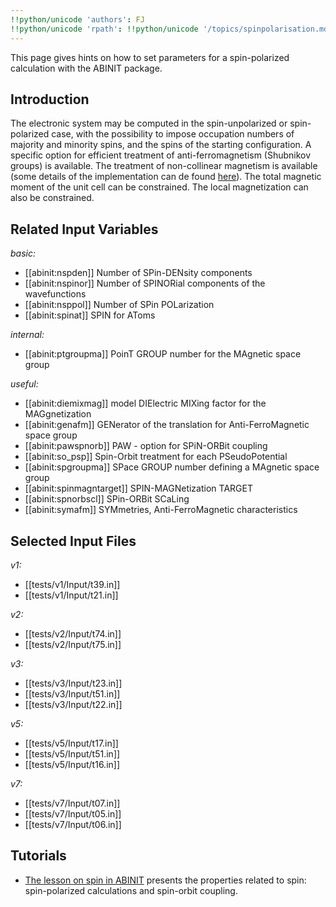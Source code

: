 ```yaml
---
!!python/unicode 'authors': FJ
!!python/unicode 'rpath': !!python/unicode '/topics/spinpolarisation.md'
---
```

<!--
This file is automatically generated by mksite.py. All changes will be lost.
Change the input yaml files or the python code
-->

This page gives hints on how to set parameters for a spin-polarized calculation with the ABINIT package.

## Introduction

The electronic system may be computed in the spin-unpolarized or spin-
polarized case, with the possibility to impose occupation numbers of majority
and minority spins, and the spins of the starting configuration. A specific
option for efficient treatment of anti-ferromagnetism (Shubnikov groups) is
available. The treatment of non-collinear magnetism is available (some details
of the implementation can de found [here](../documents/noncol.pdf)). The total
magnetic moment of the unit cell can be constrained. The local magnetization
can also be constrained.



## Related Input Variables

*basic:*

- [[abinit:nspden]]  Number of SPin-DENsity components
- [[abinit:nspinor]]  Number of SPINORial components of the wavefunctions
- [[abinit:nsppol]]  Number of SPin POLarization
- [[abinit:spinat]]  SPIN for AToms
 
*internal:*

- [[abinit:ptgroupma]]  PoinT GROUP number for the MAgnetic space group
 
*useful:*

- [[abinit:diemixmag]]  model DIElectric MIXing factor for the MAGgnetization
- [[abinit:genafm]]  GENerator of the translation for Anti-FerroMagnetic space group
- [[abinit:pawspnorb]]  PAW - option for SPiN-ORBit coupling
- [[abinit:so_psp]]  Spin-Orbit treatment for each PSeudoPotential
- [[abinit:spgroupma]]  SPace GROUP number defining a MAgnetic space group
- [[abinit:spinmagntarget]]  SPIN-MAGNetization TARGET
- [[abinit:spnorbscl]]  SPin-ORBit SCaLing
- [[abinit:symafm]]  SYMmetries, Anti-FerroMagnetic characteristics
 

## Selected Input Files

*v1:*

- [[tests/v1/Input/t39.in]]
- [[tests/v1/Input/t21.in]]
 
*v2:*

- [[tests/v2/Input/t74.in]]
- [[tests/v2/Input/t75.in]]
 
*v3:*

- [[tests/v3/Input/t23.in]]
- [[tests/v3/Input/t51.in]]
- [[tests/v3/Input/t22.in]]
 
*v5:*

- [[tests/v5/Input/t17.in]]
- [[tests/v5/Input/t51.in]]
- [[tests/v5/Input/t16.in]]
 
*v7:*

- [[tests/v7/Input/t07.in]]
- [[tests/v7/Input/t05.in]]
- [[tests/v7/Input/t06.in]]
 

## Tutorials

* [The lesson on spin in ABINIT](../../tutorial/generated_files/lesson_spin.html) presents the properties related to spin: spin-polarized calculations and spin-orbit coupling. 

